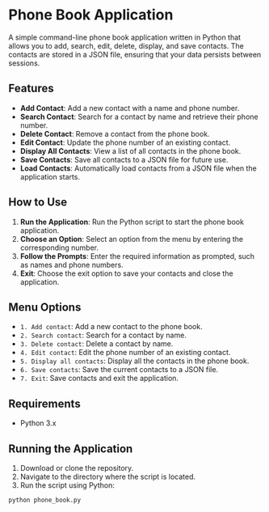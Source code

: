 # Phone Book Application

A simple command-line phone book application written in Python that allows you to add, search, edit, delete, display, and save contacts. The contacts are stored in a JSON file, ensuring that your data persists between sessions.

## Features

- **Add Contact**: Add a new contact with a name and phone number.
- **Search Contact**: Search for a contact by name and retrieve their phone number.
- **Delete Contact**: Remove a contact from the phone book.
- **Edit Contact**: Update the phone number of an existing contact.
- **Display All Contacts**: View a list of all contacts in the phone book.
- **Save Contacts**: Save all contacts to a JSON file for future use.
- **Load Contacts**: Automatically load contacts from a JSON file when the application starts.

## How to Use

1. **Run the Application**: Run the Python script to start the phone book application.
2. **Choose an Option**: Select an option from the menu by entering the corresponding number.
3. **Follow the Prompts**: Enter the required information as prompted, such as names and phone numbers.
4. **Exit**: Choose the exit option to save your contacts and close the application.

## Menu Options

- `1. Add contact`: Add a new contact to the phone book.
- `2. Search contact`: Search for a contact by name.
- `3. Delete contact`: Delete a contact by name.
- `4. Edit contact`: Edit the phone number of an existing contact.
- `5. Display all contacts`: Display all the contacts in the phone book.
- `6. Save contacts`: Save the current contacts to a JSON file.
- `7. Exit`: Save contacts and exit the application.

## Requirements

- Python 3.x

## Running the Application

1. Download or clone the repository.
2. Navigate to the directory where the script is located.
3. Run the script using Python:

```bash
python phone_book.py

